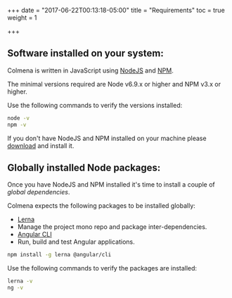 +++
date = "2017-06-22T00:13:18-05:00"
title = "Requirements"
toc = true
weight = 1

+++

## Software installed on your system:

Colmena is written in JavaScript using [NodeJS](https://nodejs.org/) and [NPM](https://www.npmjs.com/).

The minimal versions required are Node v6.9.x or higher and NPM v3.x or higher.

Use the following commands to verify the versions installed:

```bash
node -v
npm -v
```

If you don't have NodeJS and NPM installed on your machine please [download](https://nodejs.org/en/download/) and install it.

## Globally installed Node packages:

Once you have NodeJS and NPM installed it's time to install a couple of *global dependencies*.

Colmena expects the following packages to be installed globally:

-   [Lerna](https://github.com/lerna/lerna)
  - Manage the project mono repo and package inter-dependencies.
-   [Angular CLI](https://github.com/angular/angular-cli)
  - Run, build and test Angular applications.

```bash
npm install -g lerna @angular/cli
```

Use the following commands to verify the packages are installed:

```bash
lerna -v
ng -v
```
